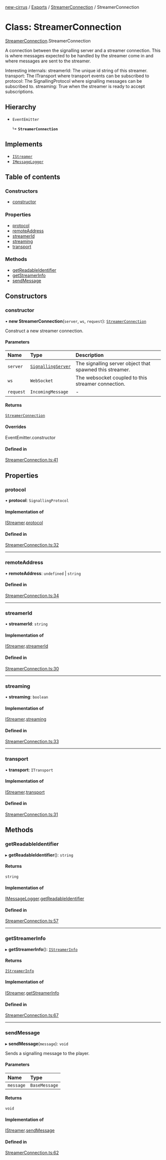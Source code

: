 [new-cirrus](../README.md) / [Exports](../modules.md) / [StreamerConnection](../modules/StreamerConnection.md) / StreamerConnection

# Class: StreamerConnection

[StreamerConnection](../modules/StreamerConnection.md).StreamerConnection

A connection between the signalling server and a streamer connection.
This is where messages expected to be handled by the streamer come in
and where messages are sent to the streamer.

Interesting internals:
streamerId: The unique id string of this streamer.
transport: The ITransport where transport events can be subscribed to
protocol: The SignallingProtocol where signalling messages can be
subscribed to.
streaming: True when the streamer is ready to accept subscriptions.

## Hierarchy

- `EventEmitter`

  ↳ **`StreamerConnection`**

## Implements

- [`IStreamer`](../interfaces/StreamerRegistry.IStreamer.md)
- [`IMessageLogger`](../interfaces/LoggingUtils.IMessageLogger.md)

## Table of contents

### Constructors

- [constructor](StreamerConnection.StreamerConnection.md#constructor)

### Properties

- [protocol](StreamerConnection.StreamerConnection.md#protocol)
- [remoteAddress](StreamerConnection.StreamerConnection.md#remoteaddress)
- [streamerId](StreamerConnection.StreamerConnection.md#streamerid)
- [streaming](StreamerConnection.StreamerConnection.md#streaming)
- [transport](StreamerConnection.StreamerConnection.md#transport)

### Methods

- [getReadableIdentifier](StreamerConnection.StreamerConnection.md#getreadableidentifier)
- [getStreamerInfo](StreamerConnection.StreamerConnection.md#getstreamerinfo)
- [sendMessage](StreamerConnection.StreamerConnection.md#sendmessage)

## Constructors

### constructor

• **new StreamerConnection**(`server`, `ws`, `request`): [`StreamerConnection`](StreamerConnection.StreamerConnection.md)

Construct a new streamer connection.

#### Parameters

| Name | Type | Description |
| :------ | :------ | :------ |
| `server` | [`SignallingServer`](SignallingServer.SignallingServer.md) | The signalling server object that spawned this streamer. |
| `ws` | `WebSocket` | The websocket coupled to this streamer connection. |
| `request` | `IncomingMessage` | - |

#### Returns

[`StreamerConnection`](StreamerConnection.StreamerConnection.md)

#### Overrides

EventEmitter.constructor

#### Defined in

[StreamerConnection.ts:41](https://github.com/mcottontensor/PixelStreamingInfrastructure/blob/95d2b15/new_cirrus/src/StreamerConnection.ts#L41)

## Properties

### protocol

• **protocol**: `SignallingProtocol`

#### Implementation of

[IStreamer](../interfaces/StreamerRegistry.IStreamer.md).[protocol](../interfaces/StreamerRegistry.IStreamer.md#protocol)

#### Defined in

[StreamerConnection.ts:32](https://github.com/mcottontensor/PixelStreamingInfrastructure/blob/95d2b15/new_cirrus/src/StreamerConnection.ts#L32)

___

### remoteAddress

• **remoteAddress**: `undefined` \| `string`

#### Defined in

[StreamerConnection.ts:34](https://github.com/mcottontensor/PixelStreamingInfrastructure/blob/95d2b15/new_cirrus/src/StreamerConnection.ts#L34)

___

### streamerId

• **streamerId**: `string`

#### Implementation of

[IStreamer](../interfaces/StreamerRegistry.IStreamer.md).[streamerId](../interfaces/StreamerRegistry.IStreamer.md#streamerid)

#### Defined in

[StreamerConnection.ts:30](https://github.com/mcottontensor/PixelStreamingInfrastructure/blob/95d2b15/new_cirrus/src/StreamerConnection.ts#L30)

___

### streaming

• **streaming**: `boolean`

#### Implementation of

[IStreamer](../interfaces/StreamerRegistry.IStreamer.md).[streaming](../interfaces/StreamerRegistry.IStreamer.md#streaming)

#### Defined in

[StreamerConnection.ts:33](https://github.com/mcottontensor/PixelStreamingInfrastructure/blob/95d2b15/new_cirrus/src/StreamerConnection.ts#L33)

___

### transport

• **transport**: `ITransport`

#### Implementation of

[IStreamer](../interfaces/StreamerRegistry.IStreamer.md).[transport](../interfaces/StreamerRegistry.IStreamer.md#transport)

#### Defined in

[StreamerConnection.ts:31](https://github.com/mcottontensor/PixelStreamingInfrastructure/blob/95d2b15/new_cirrus/src/StreamerConnection.ts#L31)

## Methods

### getReadableIdentifier

▸ **getReadableIdentifier**(): `string`

#### Returns

`string`

#### Implementation of

[IMessageLogger](../interfaces/LoggingUtils.IMessageLogger.md).[getReadableIdentifier](../interfaces/LoggingUtils.IMessageLogger.md#getreadableidentifier)

#### Defined in

[StreamerConnection.ts:57](https://github.com/mcottontensor/PixelStreamingInfrastructure/blob/95d2b15/new_cirrus/src/StreamerConnection.ts#L57)

___

### getStreamerInfo

▸ **getStreamerInfo**(): [`IStreamerInfo`](../interfaces/StreamerRegistry.IStreamerInfo.md)

#### Returns

[`IStreamerInfo`](../interfaces/StreamerRegistry.IStreamerInfo.md)

#### Implementation of

[IStreamer](../interfaces/StreamerRegistry.IStreamer.md).[getStreamerInfo](../interfaces/StreamerRegistry.IStreamer.md#getstreamerinfo)

#### Defined in

[StreamerConnection.ts:67](https://github.com/mcottontensor/PixelStreamingInfrastructure/blob/95d2b15/new_cirrus/src/StreamerConnection.ts#L67)

___

### sendMessage

▸ **sendMessage**(`message`): `void`

Sends a signalling message to the player.

#### Parameters

| Name | Type |
| :------ | :------ |
| `message` | `BaseMessage` |

#### Returns

`void`

#### Implementation of

[IStreamer](../interfaces/StreamerRegistry.IStreamer.md).[sendMessage](../interfaces/StreamerRegistry.IStreamer.md#sendmessage)

#### Defined in

[StreamerConnection.ts:62](https://github.com/mcottontensor/PixelStreamingInfrastructure/blob/95d2b15/new_cirrus/src/StreamerConnection.ts#L62)
